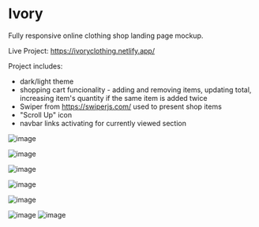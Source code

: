 # Ivory

Fully responsive online clothing shop landing page mockup.

Live Project: https://ivoryclothing.netlify.app/

Project includes:
 - dark/light theme
 - shopping cart funcionality - adding and removing items, updating total, increasing item's quantity if the same item is added twice
 - Swiper from https://swiperjs.com/ used to present shop items
 - "Scroll Up" icon
 - navbar links activating for currently viewed section
 
 ![image](https://user-images.githubusercontent.com/104735256/178977238-6cc3e52b-fae0-484e-9b06-bd782b35873c.png)
 
 ![image](https://user-images.githubusercontent.com/104735256/178977689-3679149c-af62-4a05-9c58-ece5fbd1e05c.png)
 
 ![image](https://user-images.githubusercontent.com/104735256/178977405-8d9f73a9-dd1e-465c-ace0-e68e0ad5a64d.png)

 ![image](https://user-images.githubusercontent.com/104735256/178977564-febf2f4b-268e-4683-ada9-0be1ab60f8c0.png)
 
 ![image](https://user-images.githubusercontent.com/104735256/178977777-99170565-bb99-43ff-bef2-26b4f6598790.png)
 
 ![image](https://user-images.githubusercontent.com/104735256/178978307-269de874-ec8f-4a09-8189-15b0456e810e.png) ![image](https://user-images.githubusercontent.com/104735256/178978439-02af0bd6-c1d7-48cd-b8d3-d278499adb53.png)




